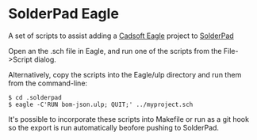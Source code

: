 SolderPad Eagle
===============
A set of scripts to assist adding a [Cadsoft Eagle](http://www.cadsoftusa.com/eagle-pcb-design-software/?language=en) project to [SolderPad](SolderPad.com)

Open an the .sch file in Eagle, and run one of the scripts from the File->Script dialog.

Alternatively, copy the scripts into the Eagle/ulp directory and run them from the command-line:

	$ cd .solderpad
	$ eagle -C'RUN bom-json.ulp; QUIT;' ../myproject.sch

It's possible to incorporate these scripts into Makefile or run as a git hook so the export is run automatically beofore pushing to SolderPad.
